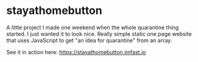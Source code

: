 # stayathomebutton
A little project I made one weekend when the whole quarantine thing started. I just wanted it to look nice.
Really simple static one page website that uses JavaScript to get "an idea for quarantine" from an array.

See it in action here:
https://stayathomebutton.imfast.io

